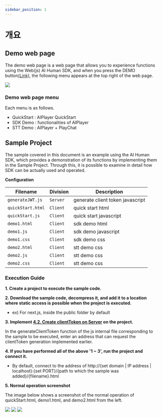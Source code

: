 ```yaml
---
sidebar_position: 1
---
```


# 개요

## Demo web page

The demo web page is a web page that allows you to experience functions using the Web(js) AI Human SDK, and when you press the DEMO button[(Link)](https://aitalk.deepbrainai.io/webdemo/demo1.html), the following menu appears at the top right of the web page.

<img src="/img/aihuman/web/demo_btn.png" />

### Demo web page menu

Each menu is as follows.

- QuickStart : AIPlayer QuickStart
- SDK Demo : functionalities of AIPlayer
- STT Demo : AIPlayer + PlayChat

## Sample Project

The sample covered in this document is an example using the AI Human SDK, which provides a demonstration of its functions by implementing them in the Sample Project. Through this, it is possible to examine in detail how SDK can be actually used and operated.

**Configuration**

| Filename          | Division  |Description                      |
| ----------------- | -------- |----------------------------------|
| `generateJWT.js`  | `Server` | generate client token javascript
| `quickStart.html` | `Client` | quick start html
| `quickStart.js`   | `Client` | quick start javascript
| `demo1.html`      | `Client` | sdk demo html
| `demo1.js`        | `Client` | sdk demo javascript
| `demo1.css`       | `Client` | sdk demo css
| `demo2.html`      | `Client` | stt demo css
| `demo2.js`        | `Client` | stt demo css
| `demo2.css`       | `Client` | stt demo css

### Execution Guide

**1. Create a project to execute the sample code.**

**2. Download the sample code, decompress it, and add it to a location where static access is possible when the project is executed.**

- ex) For next.js, inside the public folder by default

**3. Implement [4.2. Create clientToken on Server](#42-create-clienttoken-on-server) on the project.**

In the generateClientToken function of the js internal file corresponding to the sample to be executed, enter an address that can request the clientToken generation implemented earlier.

**4. If you have performed all of the above '1 ~ 3', run the project and connect it.**

- By default, connect to the address of http://{set domain | IP address | localhost}:{set PORT}/{path to which the sample was added}/{filename}.html

**5. Normal operation screenshot**

The image below shows a screenshot of the normal operation of quickStart.html, demo1.html, and demo2.html from the left.

<img src="/img/aihuman/web/quick_start.png" />
<img src="/img/aihuman/web/sdk_demo_01.png" />
<img src="/img/aihuman/web/stt_demo_01.png" />
